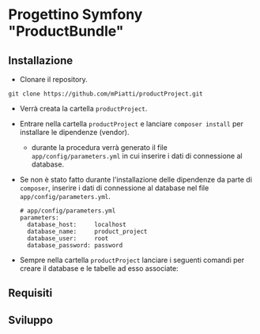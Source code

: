 Progettino Symfony "ProductBundle"
===============

## Installazione

- Clonare il repository.

 `git clone https://github.com/mPiatti/productProject.git`

 - Verrà creata la cartella `productProject`.

- Entrare nella cartella `productProject` e lanciare `composer install` per installare le dipendenze (vendor).

  - durante la procedura verrà generato il file `app/config/parameters.yml` in cui inserire i dati di connessione al database.

- Se non è stato fatto durante l'installazione delle dipendenze da parte di `composer`, inserire i dati di connessione al database nel file `app/config/parameters.yml`.

  ```
  # app/config/parameters.yml
  parameters:
    database_host:     localhost
    database_name:     product_project
    database_user:     root
    database_password: password
  ```

- Sempre nella cartella `productProject` lanciare i seguenti comandi per creare il database e le tabelle ad esso associate:

## Requisiti

## Sviluppo
